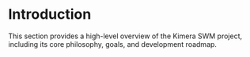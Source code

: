 # Introduction

This section provides a high-level overview of the Kimera SWM project, including its core philosophy, goals, and development roadmap.

